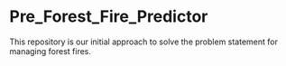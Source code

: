# Pre_Forest_Fire_Predictor
This repository is our initial approach to solve the problem statement for managing forest fires.
